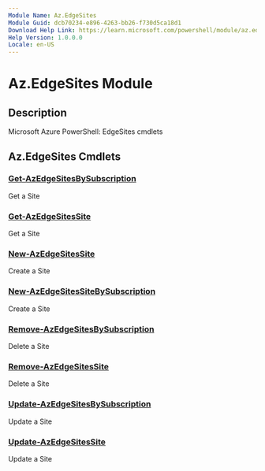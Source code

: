 ```yaml
---
Module Name: Az.EdgeSites
Module Guid: dcb70234-e896-4263-bb26-f730d5ca18d1
Download Help Link: https://learn.microsoft.com/powershell/module/az.edgesites
Help Version: 1.0.0.0
Locale: en-US
---
```


# Az.EdgeSites Module
## Description
Microsoft Azure PowerShell: EdgeSites cmdlets

## Az.EdgeSites Cmdlets
### [Get-AzEdgeSitesBySubscription](Get-AzEdgeSitesBySubscription.md)
Get a Site

### [Get-AzEdgeSitesSite](Get-AzEdgeSitesSite.md)
Get a Site

### [New-AzEdgeSitesSite](New-AzEdgeSitesSite.md)
Create a Site

### [New-AzEdgeSitesSiteBySubscription](New-AzEdgeSitesSiteBySubscription.md)
Create a Site

### [Remove-AzEdgeSitesBySubscription](Remove-AzEdgeSitesBySubscription.md)
Delete a Site

### [Remove-AzEdgeSitesSite](Remove-AzEdgeSitesSite.md)
Delete a Site

### [Update-AzEdgeSitesBySubscription](Update-AzEdgeSitesBySubscription.md)
Update a Site

### [Update-AzEdgeSitesSite](Update-AzEdgeSitesSite.md)
Update a Site

